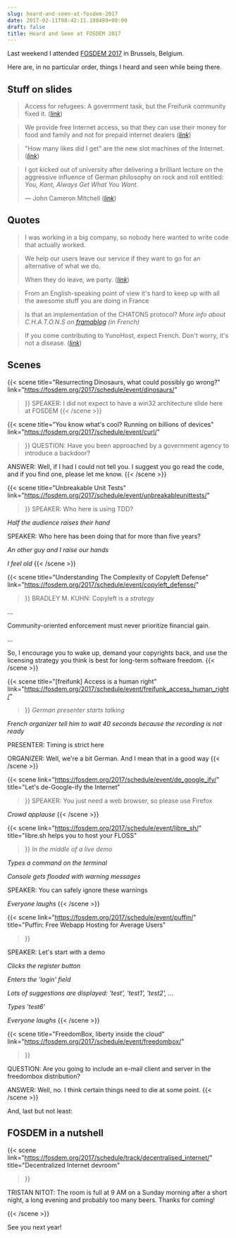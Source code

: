 ```yaml
---
slug: heard-and-seen-at-fosdem-2017
date: 2017-02-11T08:42:11.188489+00:00
draft: false
title: Heard and Seen at FOSDEM 2017
---
```


Last weekend I attended [FOSDEM 2017](https://fosdem.org/2017/) in Brussels, Belgium.

Here are, in no particular order, things I heard and seen while being there.

<!--more-->

## Stuff on slides

> Access for refugees: A government task, but the Freifunk community fixed it. (*[link](
https://fosdem.org/2017/schedule/event/freifunk_access_human_right/)*)

<p></p>

> We provide free Internet access, so that they can use their money for
> food and family and not for prepaid internet dealers (*[link](https://fosdem.org/2017/schedule/event/freifunk_access_human_right/)*)

<p></p>

> "How many likes did I get" are the new slot machines of the Internet.
> (*[link](https://fosdem.org/2017/schedule/event/de_google_ify/)*)

<p></p>

> I got kicked out of university after delivering a brilliant lecture on the
> aggressive influence of German philosophy on rock and roll entitled: *You,
> Kant, Always Get What You Want*.
>
> — John Cameron Mitchell (*[link](https://fosdem.org/2017/schedule/event/copyleft_defense/)*)

## Quotes

> I was working in a big company, so nobody here wanted to write code that actually worked.

<p></p>

> We help our users leave our service if they want to go for an alternative
> of what we do.
>
> When they do leave, we party. (*[link](https://fosdem.org/2017/schedule/event/de_google_ify/)*)

<p></p>

> From an English-speaking point of view it's hard to keep up with all the
> awesome stuff you are doing in France

<p></p>

> Is that an implementation of the CHATONS protocol? *More info about C.H.A.T.O.N.S
> on [framablog](https://framablog.org/2016/02/09/chatons-le-collectif-anti-gafam/) (in French)*

<p></p>

> If you come contributing to YunoHost, expect French. Don't worry, it's not
> a disease. (*[link](https://fosdem.org/2017/schedule/event/yunohost/)*)

## Scenes

{{< scene
  title="Resurrecting Dinosaurs, what could possibly go wrong?"
  link="https://fosdem.org/2017/schedule/event/dinosaurs/"
>}}
SPEAKER: I did not expect to have a win32 architecture slide here at FOSDEM
{{< /scene >}}

{{< scene
  title="You know what's cool? Running on billions of devices"
  link="https://fosdem.org/2017/schedule/event/curl/"
>}}
QUESTION: Have you been approached by a government agency to introduce a backdoor?

ANSWER: Well, if I had I could not tell you. I suggest you go read the code,
and if you find one, please let me know.
{{< /scene >}}

{{< scene
  title="Unbreakable Unit Tests"
  link="https://fosdem.org/2017/schedule/event/unbreakableunittests/"
>}}
SPEAKER: Who here is using TDD?

*Half the audience raises their hand*

SPEAKER: Who here has been doing that for more than five years?

*An other guy and I raise our hands*

*I feel old*
{{< /scene >}}

{{< scene
  title="Understanding The Complexity of Copyleft Defense"
  link="https://fosdem.org/2017/schedule/event/copyleft_defense/"
>}}
BRADLEY M. KUHN: Copyleft is a *strategy*

...

Community-oriented enforcement must never prioritize financial gain.

...

So, I encourage you to wake up, demand your copyrights back, and use the licensing strategy you think is best for long-term software freedom.
{{< /scene >}}


{{< scene
  title="[freifunk] Access is a human right"
  link="https://fosdem.org/2017/schedule/event/freifunk_access_human_right/"
>}}
*German presenter starts talking*

*French organizer tell him to wait 40 seconds because the recording is not ready*

PRESENTER: Timing is strict here

ORGANIZER: Well, we're a bit German. And I mean that in a good way
{{< /scene >}}

{{< scene
  link="https://fosdem.org/2017/schedule/event/de_google_ify/"
  title="Let's de-Google-ify the Internet"
>}}
SPEAKER: You just need a web browser, so please use Firefox

*Crowd applause*
{{< /scene >}}


{{< scene
  link="https://fosdem.org/2017/schedule/event/libre_sh/"
  title="libre.sh helps you to host your FLOSS"
>}}
*In the middle of a live demo*

*Types a command on the terminal*

*Console gets flooded with warning messages*

SPEAKER: You can safely ignore these warnings

*Everyone laughs*
{{< /scene >}}


{{< scene
  link="https://fosdem.org/2017/schedule/event/puffin/"
  title="Puffin: Free Webapp Hosting for Average Users"
>}}

SPEAKER: Let's start with a demo

*Clicks the register button*

*Enters the 'login' field*

*Lots of suggestions are displayed: 'test', 'test1', 'test2', ...*

*Types 'test6'*

*Everyone laughs*
{{< /scene >}}

{{< scene
  title="FreedomBox, liberty inside the cloud"
  link="https://fosdem.org/2017/schedule/event/freedombox/"
>}}

QUESTION: Are you going to include an e-mail client and server in the freedombox distribution?

ANSWER: Well, no. I think certain things need to die at some point.
{{< /scene >}}

And, last but not least:

## FOSDEM in a nutshell


{{< scene
  link="https://fosdem.org/2017/schedule/track/decentralised_internet/"
  title="Decentralized Internet devroom"
>}}

TRISTAN NITOT: The room is full at 9 AM on a Sunday morning after a short night,
a long evening and probably too many beers. Thanks for coming!

{{< /scene >}}

See you next year!
